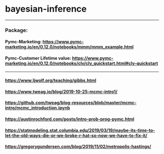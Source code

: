 # bayesian-inference
--------------------------------------------------------------------------------------------------------------------------------------------
### Package:
#### Pymc-Marketing: https://www.pymc-marketing.io/en/0.12.0/notebooks/mmm/mmm_example.html    
#### Pymc-Customer Lifetime value: https://www.pymc-marketing.io/en/0.12.0/notebooks/clv/clv_quickstart.html#clv-quickstart   

--------------------------------------------------------------------------------------------------------------------------------------------

#### https://www.ljwolf.org/teaching/gibbs.html
#### https://www.tweag.io/blog/2019-10-25-mcmc-intro1/
#### https://github.com/tweag/blog-resources/blob/master/mcmc-intro/mcmc_introduction.ipynb
#### https://austinrochford.com/posts/intro-prob-prog-pymc.html
#### https://statmodeling.stat.columbia.edu/2019/03/19/maybe-its-time-to-let-the-old-ways-die-or-we-broke-r-hat-so-now-we-have-to-fix-it/
#### https://gregorygundersen.com/blog/2019/11/02/metropolis-hastings/

